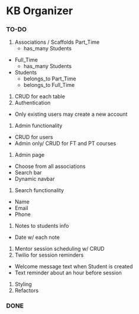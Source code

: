 # KB Organizer

### TO-DO

1. Associations / Scaffolds
   Part_Time
    * has_many Students
  * Full_Time
    * has_many Students
  * Students
    * belongs_to Part_Time
    * belongs_to Full_Time
1. CRUD for each table
1. Authentication
  * Only existing users may create a new account
1. Admin functionality
  * CRUD for users
  * Admin only/ CRUD for FT and PT courses
1. Admin page
  * Choose from all associations
  * Search bar
  * Dynamic navbar
1. Search functionality
  * Name
  * Email
  * Phone
1. Notes to students info
  * Date w/ each note
1. Mentor session scheduling w/ CRUD
1. Twilio for session reminders
  * Welcome message text when Student is created
  * Text reminder about an hour before session
1. Styling
1. Refactors

### DONE

